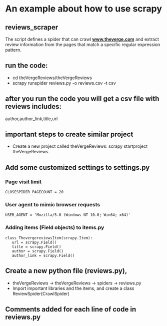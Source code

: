 # An example about <b>how to use scrapy</b>
## reviews_scraper
The script defines a spider that can crawl <b>www.theverge.com</b> and extract review information from the pages that match a specific regular expression pattern.


## run the code:
* cd theVergeReviews/theVergeReviews
* scrapy runspider  reviews.py  -o reviews.csv  -t  csv

## after you run the code you will get a csv file with reviews includes:
  author,author_link,title,url


## important steps to create similar project
* Create a new project called theVergeReviews:
  scrapy startproject theVergeReviews

## Add some customized settings to settings.py
  ### Page visit limit
    CLOSESPIDER_PAGECOUNT = 20


  ### User agent to mimic browser requests
    USER_AGENT = 'Mozilla/5.0 (Windows NT 10.0; Win64; x64)'



 ### Adding items (Field objects) to items.py
    class ThevergereviewsItem(scrapy.Item):
       url = scrapy.Field()
       title = scrapy.Field()
       author = scrapy.Field()
       author_link = scrapy.Field()

## Create a new python file (reviews.py), 
  * theVergeReviews → theVergeReviews → spiders → reviews.py 
  * Import important libraries and the items, and create a class ReviewSpider(CrawlSpider)
  
  ## Comments added for each line of code in reviews.py
